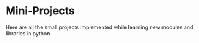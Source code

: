 # Mini-Projects 
Here are all the small projects implemented while learning new modules and libraries in python
